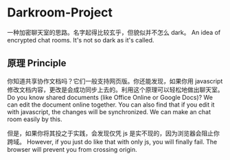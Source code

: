 # Darkroom-Project
一种加密聊天室的思路。名字起得比较玄乎，但貌似并不怎么 dark。
An idea of encrypted chat rooms. It's not so dark as it's called.

## 原理 Principle
你知道共享协作文档吗？它们一般支持网页版。你还能发现，如果你用 javascript 修改文档内容，更改是会成功同步上去的。利用这个原理可以轻松地做出聊天室。
Do you know shared documents (like Office Online or Google Docs)? We can edit the document online together. You can also find that if you edit it with javascript, the changes will be synchronized. We can make an chat room easily by this.

但是，如果你将其投之于实践，会发现仅凭 js 是实不现的，因为浏览器会阻止你跨域。
However, if you just do like that with only js, you will finally fail. The browser will prevent you from crossing origin.

